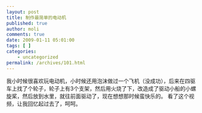 ```yaml
---
layout: post
title: 制作最简单的电动机
published: true
author: moli
comments: true
date: 2009-01-11 05:01:00
tags: [ ]
categories:
    - uncategorized
permalink: /archives/101.html
---
```

我小时候很喜欢玩电动机，小时候还用泡沫做过一个飞机（没成功），后来在四驱车上找了个轮子，轮子上有3个支架，然后用火烧了下，改造成了驱动小船的小螺旋桨，然后放到水里，就往前面驱动了，现在想想那时候蛮快乐的。 看了这个视频，让我回忆起过去了，呵呵。


